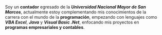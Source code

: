 Soy un **contador** egresado de la __*Universidad Nacional Mayor de San Marcos*__, actualmente estoy complementando mis conocimientos de la carrera con el mundo de la **programación**, empezando con lenguajes como __*VBA Excel*__, __*Java*__ y __*Visual Basic .Net*__, enfocando mis proyectos en **programas empresariales y contables**.
